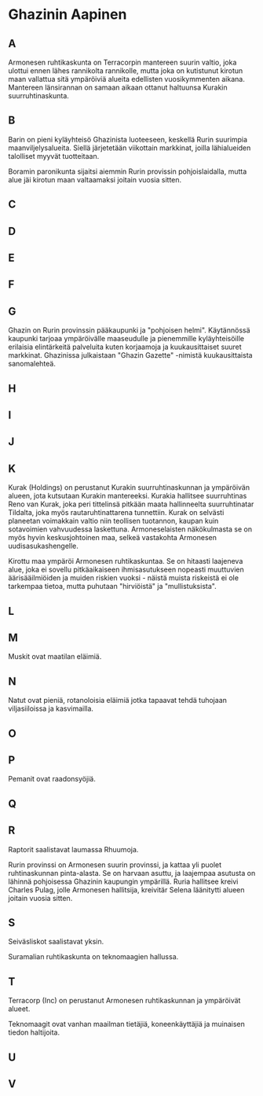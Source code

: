 # Ghazinin Aapinen

## A

Armonesen ruhtikaskunta on Terracorpin mantereen suurin valtio, joka ulottui ennen lähes rannikolta rannikolle, mutta joka on kutistunut kirotun maan vallattua sitä ympäröiviä alueita edellisten vuosikymmenten aikana. Mantereen länsirannan on samaan aikaan ottanut haltuunsa Kurakin suurruhtinaskunta.

## B

Barin on pieni kyläyhteisö Ghazinista luoteeseen, keskellä Rurin suurimpia maanviljelysalueita. Siellä järjetetään viikottain markkinat, joilla lähialueiden talolliset myyvät tuotteitaan.

Boramin paronikunta sijaitsi aiemmin Rurin provissin pohjoislaidalla, mutta alue jäi kirotun maan valtaamaksi joitain vuosia sitten.

## C

## D

## E

## F

## G

Ghazin on Rurin provinssin pääkaupunki ja "pohjoisen helmi". Käytännössä kaupunki tarjoaa ympäröivälle maaseudulle ja pienemmille kyläyhteisöille erilaisia elintärkeitä palveluita kuten korjaamoja ja kuukausittaiset suuret markkinat. Ghazinissa julkaistaan "Ghazin Gazette" -nimistä kuukausittaista sanomalehteä.

## H

## I

## J

## K

Kurak (Holdings) on perustanut Kurakin suurruhtinaskunnan ja ympäröivän alueen, jota kutsutaan Kurakin mantereeksi. Kurakia hallitsee suurruhtinas Reno van Kurak, joka peri tittelinsä pitkään maata hallinneelta suurruhtinatar Tildalta, joka myös rautaruhtinattarena tunnettiin. Kurak on selvästi planeetan voimakkain valtio niin teollisen tuotannon, kaupan kuin sotavoimien vahvuudessa laskettuna. Armoneselaisten näkökulmasta se on myös hyvin keskusjohtoinen maa, selkeä vastakohta Armonesen uudisasukashengelle.

Kirottu maa ympäröi Armonesen ruhtikaskuntaa. Se on hitaasti laajeneva alue, joka ei sovellu pitkäaikaiseen ihmisasutukseen nopeasti muuttuvien äärisääilmiöiden ja muiden riskien vuoksi - näistä muista riskeistä ei ole tarkempaa tietoa, mutta puhutaan "hirviöistä" ja "mullistuksista".

## L

## M

Muskit ovat maatilan eläimiä.

## N

Natut ovat pieniä, rotanoloisia eläimiä jotka tapaavat tehdä tuhojaan viljasiiloissa ja kasvimailla.

## O

## P

Pemanit ovat raadonsyöjiä.

## Q

## R

Raptorit saalistavat laumassa Rhuumoja.

Rurin provinssi on Armonesen suurin provinssi, ja kattaa yli puolet ruhtinaskunnan pinta-alasta. Se on harvaan asuttu, ja laajempaa asutusta on lähinnä pohjoisessa Ghazinin kaupungin ympärillä. Ruria hallitsee kreivi Charles Pulag, jolle Armonesen hallitsija, kreivitär Selena läänitytti alueen joitain vuosia sitten.

## S

Seiväsliskot saalistavat yksin.

Suramalian ruhtikaskunta on teknomaagien hallussa.

## T

Terracorp (Inc) on perustanut Armonesen ruhtikaskunnan ja ympäröivät alueet.

Teknomaagit ovat vanhan maailman tietäjiä, koneenkäyttäjiä ja muinaisen tiedon haltijoita.

## U

## V